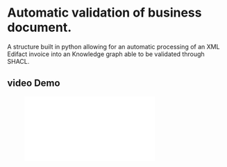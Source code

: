# Automatic validation of business document.
A structure built in python allowing for an automatic processing of an XML Edifact invoice into an Knowledge graph able to be validated through SHACL.

## video Demo

<figure class="video_container">
  <iframe src="video_demo_AVBD.mp4" frameborder="0" allowfullscreen="true"> 
</iframe>
</figure>